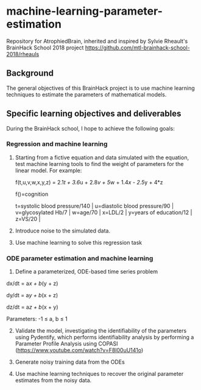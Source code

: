 # machine-learning-parameter-estimation
Repository for AtrophiedBrain, inherited and inspired by Sylvie Rheault's BrainHack School 2018 project https://github.com/mtl-brainhack-school-2018/rheauls

## Background
The general objectives of this BrainHack project is to use machine learning techniques to estimate the parameters of mathematical models.

## Specific learning objectives and deliverables
During the BrainHack school, I hope to achieve the following goals:

### Regression and machine learning

1) Starting from a fictive equation and data simulated with the equation, test machine learning tools to find the weight of parameters for the linear model.  For example:

   f(t,u,v,w,x,y,z) = 2.1*t + 3.6*u + 2.8*v + 5*w + 1.4*x - 2.5*y + 4*z
   
   f()=cognition
   
   t=systolic blood pressure/140 | u=diastolic blood pressure/90 | v=glycosylated Hb/7 | w=age/70 | x=LDL/2 | y=years of education/12 | z=VS/20 |   
   
2) Introduce noise to the simulated data.

3) Use machine learning to solve this regression task

### ODE parameter estimation and machine learning

1) Define a parameterized, ODE-based time series problem

dx/dt = a*x + b*(y + z)

dy/dt = a*y + b*(x + z)

dz/dt = a*z + b*(x + y)

Parameters: -1  	&#8804; a, b  	&#8804; 1 

2) Validate the model, investigating the identifiability of the parameters using Pydentify, which performs identifiability analysis by performing a Parameter Profile Analysis using COPASI (https://www.youtube.com/watch?v=F8l00uU141o)

3) Generate noisy training data from the ODEs

4) Use machine learning techniques to recover the original parameter estimates from the noisy data.
